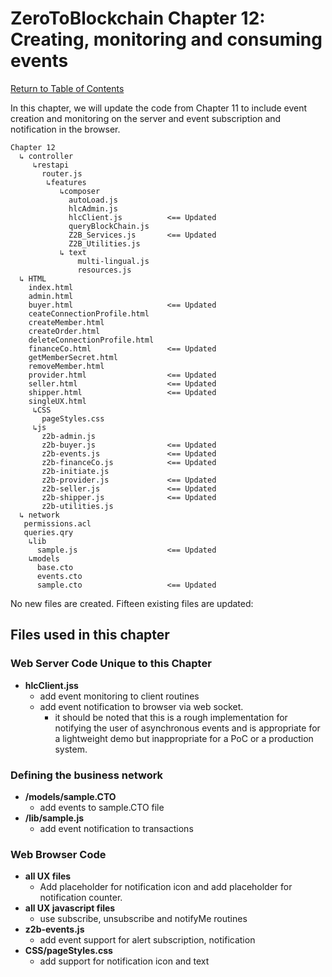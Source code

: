 # ZeroToBlockchain Chapter 12: Creating, monitoring and consuming events

[Return to Table of Contents](../README.pdf)

In this chapter, we will update the code from Chapter 11 to include event creation and monitoring on the server and event subscription and notification in the browser.

```
Chapter 12
  ↳ controller
     ↳restapi
       router.js
        ↳features
           ↳composer
             autoLoad.js
             hlcAdmin.js
             hlcClient.js          <== Updated
             queryBlockChain.js
             Z2B_Services.js       <== Updated
             Z2B_Utilities.js
           ↳ text
               multi-lingual.js
               resources.js
  ↳ HTML
    index.html
    admin.html
    buyer.html                     <== Updated
    ceateConnectionProfile.html
    createMember.html
    createOrder.html
    deleteConnectionProfile.html
    financeCo.html                 <== Updated
    getMemberSecret.html
    removeMember.html
    provider.html                  <== Updated
    seller.html                    <== Updated
    shipper.html                   <== Updated
    singleUX.html
     ↳CSS
       pageStyles.css
     ↳js
       z2b-admin.js
       z2b-buyer.js                <== Updated
       z2b-events.js               <== Updated
       z2b-financeCo.js            <== Updated
       z2b-initiate.js
       z2b-provider.js             <== Updated
       z2b-seller.js               <== Updated
       z2b-shipper.js              <== Updated
       z2b-utilities.js
  ↳ network
   permissions.acl
   queries.qry
    ↳lib
      sample.js                    <== Updated
    ↳models
      base.cto
      events.cto
      sample.cto                   <== Updated
```
No new files are created.  Fifteen existing files are updated:

## Files used in this chapter
### Web Server Code Unique to this Chapter
 - **hlcClient.jss**
   - add event monitoring to client routines
   - add event notification to browser via web socket. 
     - it should be noted that this is a rough implementation for notifying the user of asynchronous events and is appropriate for a lightweight demo but inappropriate for a PoC or a production system. 

### Defining the business network
 
 - **/models/sample.CTO**
   - add events to sample.CTO file
 - **/lib/sample.js**
   - add event notification to transactions
 

### Web Browser Code 
 - **all UX files**
   - Add placeholder for notification icon and add placeholder for notification counter.
 - **all UX javascript files**
   - use subscribe, unsubscribe and notifyMe routines
 - **z2b-events.js**
   - add event support for alert subscription, notification
 - **CSS/pageStyles.css**
   - add support for notification icon and text